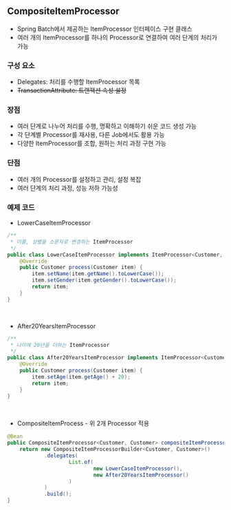 ## CompositeItemProcessor

- Spring Batch에서 제공하는 ItemProcessor 인터페이스 구현 클래스
- 여러 개의 ItemProcessor를 하나의 Processor로 연결하여 여러 단계의 처리가 가능

### 구성 요소

- Delegates: 처리를 수행할 ItemProcessor 목록
- ~~TransactionAttribute: 트랜잭션 속성 설정~~

### 장점

- 여러 단계로 나누어 처리를 수행, 명확하고 이해하기 쉬운 코드 생성 가능
- 각 단계별 Processor를 재사용, 다른 Job에서도 활용 가능
- 다양한 ItemProcessor를 조합, 원하는 처리 과정 구현 가능

### 단점

- 여러 개의 Processor를 설정하고 관리, 설정 복잡
- 여러 단계의 처리 과정, 성능 저하 가능성

### 예제 코드

- LowerCaseItemProcessor

```java
/**
 * 이름, 성별을 소문자로 변경하는 ItemProcessor
 */
public class LowerCaseItemProcessor implements ItemProcessor<Customer, Customer> {
    @Override
    public Customer process(Customer item) {
        item.setName(item.getName().toLowerCase());
        item.setGender(item.getGender().toLowerCase());
        return item;
    }
}
```

<br/>

- After20YearsItemProcessor

```java
/**
 * 나이에 20년을 더하는 ItemProcessor
 */
public class After20YearsItemProcessor implements ItemProcessor<Customer, Customer> {
    @Override
    public Customer process(Customer item) {
        item.setAge(item.getAge() + 20);
        return item;
    }
}
```

<br/>

- CompositeItemProcess - 위 2개 Processor 적용

```java
@Bean
public CompositeItemProcessor<Customer, Customer> compositeItemProcessor() {
    return new CompositeItemProcessorBuilder<Customer, Customer>()
            .delegates(
                    List.of(
                            new LowerCaseItemProcessor(),
                            new After20YearsItemProcessor()
                    )
            )
            .build();
}
```
